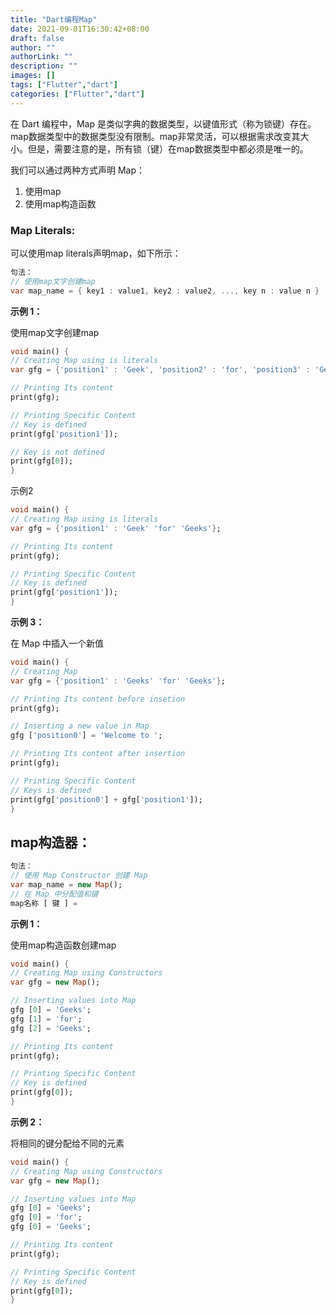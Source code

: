 ```yaml
---
title: "Dart编程Map"
date: 2021-09-01T16:30:42+08:00
draft: false
author: ""
authorLink: ""
description: ""
images: []
tags: ["Flutter","dart"]
categories: ["Flutter","dart"]
---
```


在 Dart 编程中，Map 是类似字典的数据类型，以键值形式（称为锁键）存在。map数据类型中的数据类型没有限制。map非常灵活，可以根据需求改变其大小。但是，需要注意的是，所有锁（键）在map数据类型中都必须是唯一的。

我们可以通过两种方式声明 Map： 

 

1. 使用map
2. 使用map构造函数

### Map Literals:

可以使用map literals声明map，如下所示： 

```dart
句法： 
// 使用map文字创建map
var map_name = { key1 : value1, key2 : value2, ..., key n : value n }
```

 

**示例 1：** 

 

使用map文字创建map 
 

```dart
void main() {
// Creating Map using is literals
var gfg = {'position1' : 'Geek', 'position2' : 'for', 'position3' : 'Geeks'};

// Printing Its content
print(gfg);

// Printing Specific Content
// Key is defined
print(gfg['position1']);

// Key is not defined
print(gfg[0]);
}

```

示例2
 

```dart
void main() {
// Creating Map using is literals
var gfg = {'position1' : 'Geek' 'for' 'Geeks'};

// Printing Its content
print(gfg);

// Printing Specific Content
// Key is defined
print(gfg['position1']);
}

```

**示例 3：** 

在 Map 中插入一个新值 
  

```dart
void main() {
// Creating Map
var gfg = {'position1' : 'Geeks' 'for' 'Geeks'};

// Printing Its content before insetion
print(gfg);

// Inserting a new value in Map
gfg ['position0'] = 'Welcome to ';

// Printing Its content after insertion
print(gfg);

// Printing Specific Content
// Keys is defined
print(gfg['position0'] + gfg['position1']);
}

```

## map构造器： 

```dart
句法： 
// 使用 Map Constructor 创建 Map
var map_name = new Map();
// 在 Map 中分配值和键
map名称 [ 键 ] = 
```

**示例 1：**

使用map构造函数创建map  

```dart
void main() {
// Creating Map using Constructors
var gfg = new Map();

// Inserting values into Map
gfg [0] = 'Geeks';
gfg [1] = 'for';
gfg [2] = 'Geeks';

// Printing Its content
print(gfg);

// Printing Specific Content
// Key is defined
print(gfg[0]);
}

```

**示例 2：** 

 

将相同的键分配给不同的元素  

```dart
void main() {
// Creating Map using Constructors
var gfg = new Map();

// Inserting values into Map
gfg [0] = 'Geeks';
gfg [0] = 'for';
gfg [0] = 'Geeks';

// Printing Its content
print(gfg);

// Printing Specific Content
// Key is defined
print(gfg[0]);
}

```

